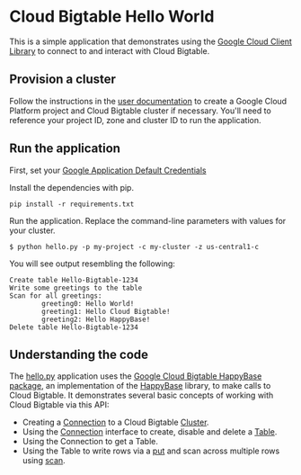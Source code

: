 # Cloud Bigtable Hello World

This is a simple application that demonstrates using the [Google Cloud Client
Library][gcloud-python] to connect to and interact with Cloud Bigtable.

[gcloud-python]: https://github.com/GoogleCloudPlatform/gcloud-python


## Provision a cluster

Follow the instructions in the [user documentation](https://cloud.google.com/bigtable/docs/creating-cluster)
to create a Google Cloud Platform project and Cloud Bigtable cluster if necessary.
You'll need to reference your project ID, zone and cluster ID to run the application.


## Run the application

First, set your [Google Application Default Credentials](https://developers.google.com/identity/protocols/application-default-credentials)

Install the dependencies with pip.

```
pip install -r requirements.txt
```

Run the application. Replace the command-line parameters with values for your cluster.

```
$ python hello.py -p my-project -c my-cluster -z us-central1-c
```

You will see output resembling the following:

```
Create table Hello-Bigtable-1234
Write some greetings to the table
Scan for all greetings:
        greeting0: Hello World!
        greeting1: Hello Cloud Bigtable!
        greeting2: Hello HappyBase!
Delete table Hello-Bigtable-1234
```

## Understanding the code

The [hello.py](hello.py) application uses the [Google Cloud Bigtable HappyBase
package][Bigtable HappyBase], an implementation of the [HappyBase][HappyBase]
library, to make calls to Cloud Bigtable. It demonstrates several basic
concepts of working with Cloud Bigtable via this API:

[Bigtable HappyBase]: https://googlecloudplatform.github.io/gcloud-python/stable/happybase-package.html
[HappyBase]: http://happybase.readthedocs.io/en/latest/index.html

- Creating a [Connection][HappyBase Connection] to a Cloud Bigtable
  [Cluster][Cluster API].
- Using the [Connection][HappyBase Connection] interface to create, disable and
  delete a [Table][HappyBase Table].
- Using the Connection to get a Table.
- Using the Table to write rows via a [put][HappyBase Table Put] and scan
  across multiple rows using [scan][HappyBase Table Scan].

[Cluster API]: https://googlecloudplatform.github.io/gcloud-python/stable/bigtable-cluster.html
[HappyBase Connection]: https://googlecloudplatform.github.io/gcloud-python/stable/happybase-connection.html
[HappyBase Table]: https://googlecloudplatform.github.io/gcloud-python/stable/happybase-table.html
[HappyBase Table Put]: https://googlecloudplatform.github.io/gcloud-python/stable/happybase-table.html#gcloud.bigtable.happybase.table.Table.put
[HappyBase Table Scan]: https://googlecloudplatform.github.io/gcloud-python/stable/happybase-table.html#gcloud.bigtable.happybase.table.Table.scan

